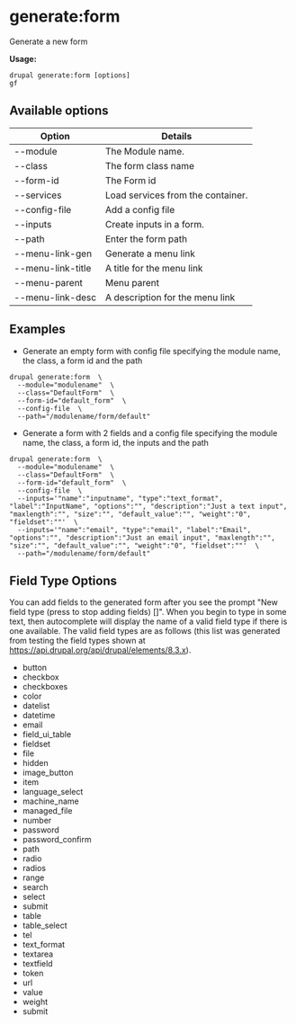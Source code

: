 # generate:form
Generate a new form

**Usage:**
```
drupal generate:form [options]
gf
```

## Available options
Option | Details
-------|-------------
--module | The Module name.
--class | The form class name
--form-id | The Form id
--services | Load services from the container.
--config-file | Add a config file
--inputs | Create inputs in a form.
--path | Enter the form path
--menu-link-gen | Generate a menu link
--menu-link-title | A title for the menu link
--menu-parent | Menu parent
--menu-link-desc | A description for the menu link

## Examples
* Generate an empty form with config file specifying the module name, the class, a form id and the path
```
drupal generate:form  \
  --module="modulename"  \
  --class="DefaultForm"  \
  --form-id="default_form"  \
  --config-file  \
  --path="/modulename/form/default"
```
* Generate a form with 2 fields and a config file specifying the module name, the class, a form id, the inputs and the path
```
drupal generate:form  \
  --module="modulename"  \
  --class="DefaultForm"  \
  --form-id="default_form"  \
  --config-file  \
  --inputs='"name":"inputname", "type":"text_format", "label":"InputName", "options":"", "description":"Just a text input", "maxlength":"", "size":"", "default_value":"", "weight":"0", "fieldset":""'  \
  --inputs='"name":"email", "type":"email", "label":"Email", "options":"", "description":"Just an email input", "maxlength":"", "size":"", "default_value":"", "weight":"0", "fieldset":""'  \
  --path="/modulename/form/default"
```

## Field Type Options
You can add fields to the generated form after you see the prompt "New field type (press <return> to stop adding fields) []". When you begin to type in some text, then autocomplete will display the name of a valid field type if there is one available. The valid field types are as follows (this list was generated from testing the field types shown at https://api.drupal.org/api/drupal/elements/8.3.x). 
  
* button
* checkbox
* checkboxes
* color
* datelist
* datetime
* email
* field_ui_table
* fieldset
* file
* hidden
* image_button
* item
* language_select
* machine_name
* managed_file
* number
* password
* password_confirm
* path
* radio
* radios
* range
* search
* select
* submit
* table
* table_select
* tel
* text_format
* textarea
* textfield
* token
* url
* value
* weight
* submit
